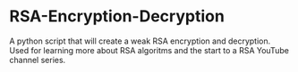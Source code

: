 # RSA-Encryption-Decryption
 A python script that will create a weak RSA encryption and decryption. Used for learning more about RSA algoritms and the start to a RSA YouTube channel series.
